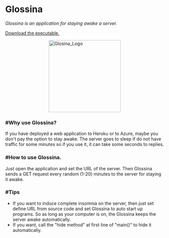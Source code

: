 # Glossina
<i>Glossina is an application for staying awake a server.</i>
<p><a href="https://github.com/PCMacOS/Glossina/blob/master/Glossina.exe?raw=true">Download the executable.</a></p>
<img src="https://github.com/PCMacOS/Glossina/blob/master/Glossina/Glossina.ico?raw=true" alt="Glosina_Logo" style="height:228px; display: block; margin: 0 auto;">
<h3>#Why use Glossina?</h3>
If you have deployed a web application to Heroku or to Azure, maybe you don't pay the option to stay awake.
The server goes to sleep if do not have traffic for some minutes so if you use it, it can take some seconds to replies.
<br>
<h3>#How to use Glossina.</h3>
Just open the application and set the URL of the server.
Then Glossina sends a GET request every random (1-20) minutes to the server for staying it awake.
<br>
<h3>#Tips</h3>
<ul>
  <li>If you want to induce complete insomnia on the server, then just set define URL from source code and set Glossina to auto start up programs.
So as long as your computer is on, the Glossina keeps the server awake automatically.</li>
  <li>If you want, call the "hide method" at first line of "main()" to hide it automatically.</li>
</ul> 
